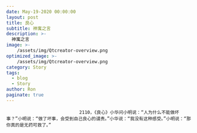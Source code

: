 ```yaml
---
date: May-19-2020 00:00:00
layout: post
title: 良心
subtitle: 神寓之言
description: >-
  神寓之言
image: >-
    /assets/img/Qtcreator-overview.png
optimized_image: >-
    /assets/img/Qtcreator-overview.png
category: Story
tags:
  - blog
  - Story
author: Ron
paginate: true
---
```


							　　2110，《良心》小华问小明说：“人为什么不能做坏事？”小明说：“做了坏事，会受到自己良心的谴责。”小华说：“我没有这种感受。”小明说：“那你真的是无药可救了。”
							
							
						